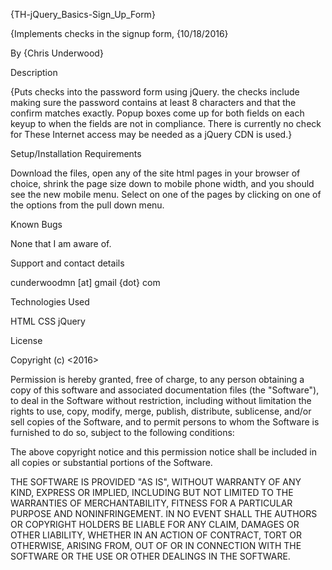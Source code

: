{TH-jQuery_Basics-Sign_Up_Form}

{Implements checks in the signup form, {10/18/2016}

By {Chris Underwood}

Description

{Puts checks into the password form using jQuery. the checks include making sure the password contains at least 8 characters and that the confirm matches exactly. Popup boxes come up for both fields on each keyup to when the fields are not in compliance.  There is currently no check for These Internet access may be needed as a jQuery CDN is used.}

Setup/Installation Requirements

Download the files, open any of the site html pages in your browser of choice, shrink the page size down to mobile phone width, and you should see the new mobile menu. Select on one of the pages by clicking on one of the options from the pull down menu.

Known Bugs

None that I am aware of.

Support and contact details

cunderwoodmn [at] gmail {dot} com

Technologies Used

HTML CSS jQuery

License

Copyright (c) <2016>

Permission is hereby granted, free of charge, to any person obtaining a copy of this software and associated documentation files (the "Software"), to deal in the Software without restriction, including without limitation the rights to use, copy, modify, merge, publish, distribute, sublicense, and/or sell copies of the Software, and to permit persons to whom the Software is furnished to do so, subject to the following conditions:

The above copyright notice and this permission notice shall be included in all copies or substantial portions of the Software.

THE SOFTWARE IS PROVIDED "AS IS", WITHOUT WARRANTY OF ANY KIND, EXPRESS OR IMPLIED, INCLUDING BUT NOT LIMITED TO THE WARRANTIES OF MERCHANTABILITY, FITNESS FOR A PARTICULAR PURPOSE AND NONINFRINGEMENT. IN NO EVENT SHALL THE AUTHORS OR COPYRIGHT HOLDERS BE LIABLE FOR ANY CLAIM, DAMAGES OR OTHER LIABILITY, WHETHER IN AN ACTION OF CONTRACT, TORT OR OTHERWISE, ARISING FROM, OUT OF OR IN CONNECTION WITH THE SOFTWARE OR THE USE OR OTHER DEALINGS IN THE SOFTWARE.
